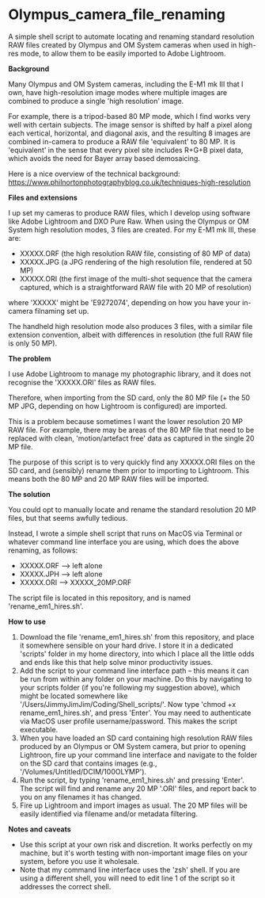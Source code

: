 # Olympus_camera_file_renaming
A simple shell script to automate locating and renaming standard resolution RAW files created by Olympus and OM System cameras when used in high-res mode, to allow them to be easily imported to Adobe Lightroom.

**Background**

Many Olympus and OM System cameras, including the E-M1 mk III that I own, have high-resolution image modes where multiple images are combined to produce a single 'high resolution' image. 

For example, there is a tripod-based 80 MP mode, which I find works very well with certain subjects. The image sensor is shifted by half a pixel along each vertical, horizontal, and diagonal axis, and the resulting 8 images are combined in-camera to produce a RAW file 'equivalent' to 80 MP. It is 'equivalent' in the sense that every pixel site includes R+G+B pixel data, which avoids the need for Bayer array based demosaicing. 

Here is a nice overview of the technical background: https://www.philnortonphotographyblog.co.uk/techniques-high-resolution

**Files and extensions**

I up set my cameras to produce RAW files, which I develop using software like Adobe Lightroom and DXO Pure Raw. When using the Olympus or OM System high resolution modes, 3 files are created. For my E-M1 mk III, these are:

- XXXXX.ORF (the high resolution RAW file, consisting of 80 MP of data)
- XXXXX.JPG (a JPG rendering of the high resolution file, rendered at 50 MP)
- XXXXX.ORI (the first image of the multi-shot sequence that the camera captured, which is a straightforward RAW file with 20 MP of resolution)

where 'XXXXX' might be 'E9272074', depending on how you have your in-camera filnaming set up.

The handheld high resolution mode also produces 3 files, with a similar file extension convention, albeit with differences in resolution (the full RAW file is only 50 MP).

**The problem**

I use Adobe Lightroom to manage my photographic library, and it does not recognise the 'XXXXX.ORI' files as RAW files. 

Therefore, when importing from the SD card, only the 80 MP file (+ the 50 MP JPG, depending on how Lightroom is configured) are imported. 

This is a problem because sometimes I want the lower resolution 20 MP RAW file. For example, there may be areas of the 80 MP file that need to be replaced with clean, 'motion/artefact free' data as captured in the single 20 MP file. 

The purpose of this script is to very quickly find any XXXXX.ORI files on the SD card, and (sensibly) rename them prior to importing to Lightroom. This means both the 80 MP and 20 MP RAW files will be imported.

**The solution**

You could opt to manually locate and rename the standard resolution 20 MP files, but that seems awfully tedious.

Instead, I wrote a simple shell script that runs on MacOS via Terminal or whatever command line interface you are using, which does the above renaming, as follows:

- XXXXX.ORF --> left alone
- XXXXX.JPH --> left alone
- XXXXX.ORI --> XXXXX_20MP.ORF

The script file is located in this repository, and is named 'rename_em1_hires.sh'.

**How to use**

1. Download the file 'rename_em1_hires.sh' from this repository, and place it somewhere sensible on your hard drive. I store it in a dedicated 'scripts' folder in my home directory, into which I place all the little odds and ends like this that help solve minor productivity issues.
2. Add the script to your command line interface path – this means it can be run from within any folder on your machine. Do this by navigating to your scripts folder (if you're following my suggestion above), which might be located somewhere like '/Users/JimmyJimJim/Coding/Shell_scripts/'. Now type 'chmod +x rename_em1_hires.sh', and press 'Enter'. You may need to authenticate via MacOS user profile username/password. This makes the script executable.
3. When you have loaded an SD card containing high resolution RAW files produced by an Olympus or OM System camera, but prior to opening Lightroon, fire up your command line interface and navigate to the folder on the SD card that contains images (e.g., '/Volumes/Untitled/DCIM/100OLYMP').
4. Run the script, by typing 'rename_em1_hires.sh' and pressing 'Enter'. The script will find and rename any 20 MP '.ORI' files, and report back to you on any filenames it has changed.
5. Fire up Lightroom and import images as usual. The 20 MP files will be easily identified via filename and/or metadata filtering.

**Notes and caveats**

- Use this script at your own risk and discretion. It works perfectly on my machine, but it's worth testing with non-important image files on your system, before you use it wholesale.
- Note that my command line interface uses the 'zsh' shell. If you are using a different shell, you will need to edit line 1 of the script so it addresses the correct shell.
